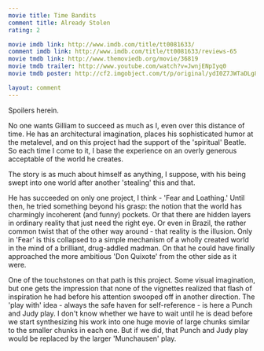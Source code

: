 ```yaml
---
movie title: Time Bandits
comment title: Already Stolen
rating: 2

movie imdb link: http://www.imdb.com/title/tt0081633/
comment imdb link: http://www.imdb.com/title/tt0081633/reviews-65
movie tmdb link: http://www.themoviedb.org/movie/36819
movie tmdb trailer: http://www.youtube.com/watch?v=JwnjENpIyq0
movie tmdb poster: http://cf2.imgobject.com/t/p/original/ydI0Z7JWTaDLg8uJEddpzy4UBcl.jpg

layout: comment
---
```


Spoilers herein.

No one wants Gilliam to succeed as much as I, even over this distance of time. He has an architectural imagination, places his sophisticated humor at the metalevel, and on this project had the support of the 'spiritual' Beatle. So each time I come to it, I base the experience on an overly generous acceptable of the world he creates.

The story is as much about himself as anything, I suppose, with his being swept into one world after another 'stealing' this and that.

He has succeeded on only one project, I think - 'Fear and Loathing.' Until then, he tried something beyond his grasp: the notion that the world has charmingly incoherent (and funny) pockets. Or that there are hidden layers in ordinary reality that just need the right eye. Or even in Brazil, the rather common twist that of the other way around - that reality is the illusion. Only in 'Fear' is this collapsed to a simple mechanism of a wholly created world in the mind of a brilliant, drug-addled madman. On that he could have finally approached the more ambitious 'Don Quixote' from the other side as it were.

One of the touchstones on that path is this project. Some visual imagination, but one gets the impression that none of the vignettes realized that flash of inspiration he had before his attention swooped off in another direction. The 'play with' idea - always the safe haven for self-reference - is here a Punch and Judy play. I don't know whether we have to wait until he is dead before we start synthesizing his work into one huge movie of large chunks similar to the smaller chunks in each one. But if we did, that Punch and Judy play would be replaced by the larger 'Munchausen' play.